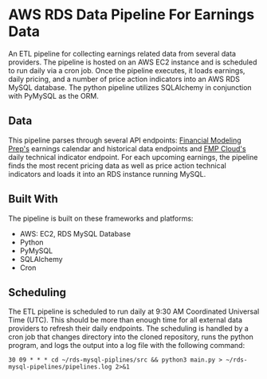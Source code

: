 # AWS RDS Data Pipeline For Earnings Data
An ETL pipeline for collecting earnings related data from several data providers. The pipeline is hosted on an AWS EC2 instance and is scheduled to run daily via a cron job. Once the pipeline executes, it loads earnings, daily pricing, and a number of price action indicators into an AWS RDS MySQL database. The python pipeline utilizes SQLAlchemy in conjunction with PyMySQL as the ORM. 

## Data
This pipeline parses through several API endpoints: [Financial Modeling Prep's](https://site.financialmodelingprep.com/developer/docs) earnings calendar and historical data endpoints and [FMP Cloud's](https://fmpcloud.io/documentation) daily technical indicator endpoint. For each upcoming earnings, the pipeline finds the most recent pricing data as well as price action technical indicators and loads it into an RDS instance running MySQL. 

## Built With
The pipeline is built on these frameworks and platforms:
* AWS: EC2, RDS MySQL Database
* Python
* PyMySQL
* SQLAlchemy
* Cron

## Scheduling 
The ETL pipeline is scheduled to run daily at 9:30 AM Coordinated Universal Time (UTC). This should be more than enough time for all external data providers to refresh their daily endpoints. The scheduling is handled by a cron job that changes directory into the cloned repository, runs the python program, and logs the output into a log file with the following command:

```Shell
30 09 * * * cd ~/rds-mysql-piplines/src && python3 main.py > ~/rds-mysql-pipelines/pipelines.log 2>&1
```
